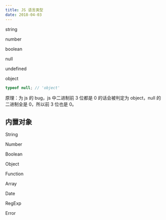 ```yaml
---
title: JS 语言类型
date: 2018-04-03
---
```



string

number

boolean

null

undefined

object



```javascript
typeof null; // 'object'
```

原理：为 js 的 bug，js 中二进制前 3 位都是 0 的话会被判定为 object，null 的二进制全是 0，所以前 3 位也是 0。



## 内置对象

String

Number

Boolean

Object

Function

Array

Date

RegExp

Error
